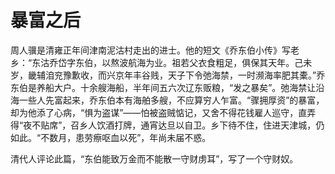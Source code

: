 # 暴富之后

周人骥是清雍正年间津南泥沽村走出的进士。他的短文《乔东伯小传》写老乡：“东沽乔岱字东伯，以熬波航海为业。祖若父衣食粗足，俱保其天年。己未岁，畿辅洎兖豫歉收，而兴京年丰谷贱，天子下令弛海禁，一时濒海率肥其橐。”乔东伯是养船大户。十余艘海船，半年间五六次辽东贩粮，“发之暴矣”。弛海禁让沿海一些人先富起来，乔东伯本有海舶多艘，不应算穷人乍富。“骤拥厚资”的暴富，却为他添了心病，“惧为盗谋”——怕被盗贼惦记，又舍不得花钱雇人巡守，直弄得“夜不贴席”，召乡人饮酒打牌，通宵达旦以自卫。乡下待不住，住进天津城，仍如此。“不数月，患劳瘵呕血以死”，年尚未届不惑。 

清代人评论此篇，“东伯能致万金而不能散一守财虏耳”，写了一个守财奴。